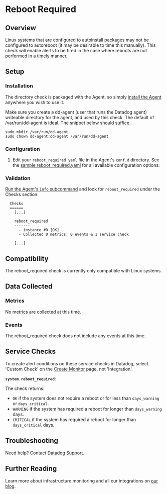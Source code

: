 # Reboot Required

## Overview

Linux systems that are configured to autoinstall packages may not be configured to autoreboot (it may be desirable to time this manually). This check will enable alerts to be fired in the case where reboots are not performed in a timely manner.

## Setup
### Installation

The directory check is packaged with the Agent, so simply [install the Agent](https://app.datadoghq.com/account/settings#agent) anywhere you wish to use it.

Make sure you create a dd-agent (user that runs the Datadog agent) writeable directory for the agent, and used by this check. The default of /var/run/dd-agent is ideal. The snippet below should suffice.

```
sudo mkdir /var/run/dd-agent
sudo chown dd-agent:dd-agent /var/run/dd-agent 
```

### Configuration

1. Edit your `reboot_required.yaml` file in the Agent's `conf.d` directory. See the [sample reboot_required.yaml](https://github.com/DataDog/integrations-extras/blob/master/reboot_required/conf.yaml.example) for all available configuration options:

### Validation

[Run the Agent's `info` subcommand](https://docs.datadoghq.com/agent/faq/agent-status-and-information/) and look for `reboot_required` under the Checks section:

```
  Checks
  ======
    [...]

    reboot_required 
    -------
      - instance #0 [OK]
      - Collected 0 metrics, 0 events & 1 service check

    [...]
```

## Compatibility

The reboot_required check is currently only compatible with Linux systems.

## Data Collected

### Metrics

No metrics are collected at this time.

### Events

The reboot_required check does not include any events at this time.

## Service Checks

To create alert conditions on these service checks in Datadog, select 'Custom Check' on the [Create Monitor](https://app.datadoghq.com/monitors#/create) page, not 'Integration'.

**`system.reboot_required`**:

The check returns:

* `OK` if the system does not require a reboot or for less than `days_warning` or `days_critical`.
* `WARNING` if the system has required a reboot for longer than `days_warning` days.
* `CRITICAL` if the system has required a reboot for longer than `days_critical` days.

## Troubleshooting
Need help? Contact [Datadog Support](http://docs.datadoghq.com/help/).

## Further Reading

Learn more about infrastructure monitoring and all our integrations on [our blog](https://www.datadoghq.com/blog/).